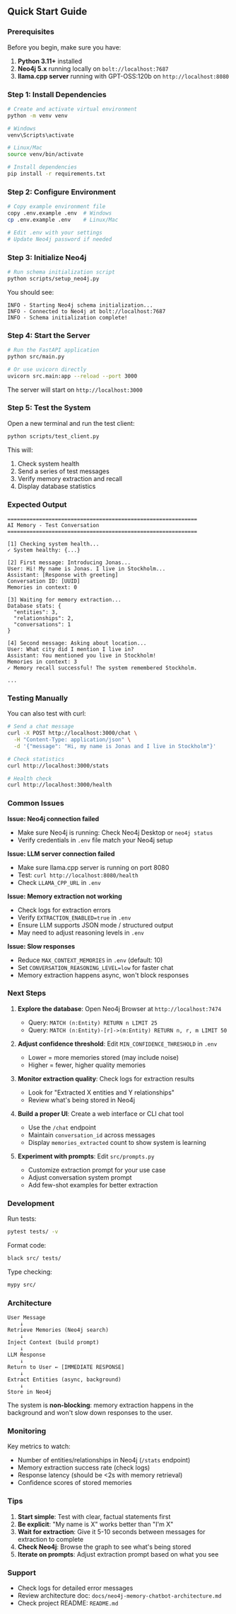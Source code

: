 ## Quick Start Guide

### Prerequisites

Before you begin, make sure you have:

1. **Python 3.11+** installed
2. **Neo4j 5.x** running locally on `bolt://localhost:7687`
3. **llama.cpp server** running with GPT-OSS:120b on `http://localhost:8080`

### Step 1: Install Dependencies

```bash
# Create and activate virtual environment
python -m venv venv

# Windows
venv\Scripts\activate

# Linux/Mac
source venv/bin/activate

# Install dependencies
pip install -r requirements.txt
```

### Step 2: Configure Environment

```bash
# Copy example environment file
copy .env.example .env  # Windows
cp .env.example .env    # Linux/Mac

# Edit .env with your settings
# Update Neo4j password if needed
```

### Step 3: Initialize Neo4j

```bash
# Run schema initialization script
python scripts/setup_neo4j.py
```

You should see:
```
INFO - Starting Neo4j schema initialization...
INFO - Connected to Neo4j at bolt://localhost:7687
INFO - Schema initialization complete!
```

### Step 4: Start the Server

```bash
# Run the FastAPI application
python src/main.py

# Or use uvicorn directly
uvicorn src.main:app --reload --port 3000
```

The server will start on `http://localhost:3000`

### Step 5: Test the System

Open a new terminal and run the test client:

```bash
python scripts/test_client.py
```

This will:
1. Check system health
2. Send a series of test messages
3. Verify memory extraction and recall
4. Display database statistics

### Expected Output

```
============================================================
AI Memory - Test Conversation
============================================================

[1] Checking system health...
✓ System healthy: {...}

[2] First message: Introducing Jonas...
User: Hi! My name is Jonas. I live in Stockholm...
Assistant: [Response with greeting]
Conversation ID: [UUID]
Memories in context: 0

[3] Waiting for memory extraction...
Database stats: {
  "entities": 3,
  "relationships": 2,
  "conversations": 1
}

[4] Second message: Asking about location...
User: What city did I mention I live in?
Assistant: You mentioned you live in Stockholm!
Memories in context: 3
✓ Memory recall successful! The system remembered Stockholm.

...
```

### Testing Manually

You can also test with curl:

```bash
# Send a chat message
curl -X POST http://localhost:3000/chat \
  -H "Content-Type: application/json" \
  -d '{"message": "Hi, my name is Jonas and I live in Stockholm"}'

# Check statistics
curl http://localhost:3000/stats

# Health check
curl http://localhost:3000/health
```

### Common Issues

**Issue: Neo4j connection failed**
- Make sure Neo4j is running: Check Neo4j Desktop or `neo4j status`
- Verify credentials in `.env` file match your Neo4j setup

**Issue: LLM server connection failed**
- Make sure llama.cpp server is running on port 8080
- Test: `curl http://localhost:8080/health`
- Check `LLAMA_CPP_URL` in `.env`

**Issue: Memory extraction not working**
- Check logs for extraction errors
- Verify `EXTRACTION_ENABLED=true` in `.env`
- Ensure LLM supports JSON mode / structured output
- May need to adjust reasoning levels in `.env`

**Issue: Slow responses**
- Reduce `MAX_CONTEXT_MEMORIES` in `.env` (default: 10)
- Set `CONVERSATION_REASONING_LEVEL=low` for faster chat
- Memory extraction happens async, won't block responses

### Next Steps

1. **Explore the database**: Open Neo4j Browser at `http://localhost:7474`
   - Query: `MATCH (n:Entity) RETURN n LIMIT 25`
   - Query: `MATCH (n:Entity)-[r]->(m:Entity) RETURN n, r, m LIMIT 50`

2. **Adjust confidence threshold**: Edit `MIN_CONFIDENCE_THRESHOLD` in `.env`
   - Lower = more memories stored (may include noise)
   - Higher = fewer, higher quality memories

3. **Monitor extraction quality**: Check logs for extraction results
   - Look for "Extracted X entities and Y relationships"
   - Review what's being stored in Neo4j

4. **Build a proper UI**: Create a web interface or CLI chat tool
   - Use the `/chat` endpoint
   - Maintain `conversation_id` across messages
   - Display `memories_extracted` count to show system is learning

5. **Experiment with prompts**: Edit `src/prompts.py`
   - Customize extraction prompt for your use case
   - Adjust conversation system prompt
   - Add few-shot examples for better extraction

### Development

Run tests:
```bash
pytest tests/ -v
```

Format code:
```bash
black src/ tests/
```

Type checking:
```bash
mypy src/
```

### Architecture

```
User Message
    ↓
Retrieve Memories (Neo4j search)
    ↓
Inject Context (build prompt)
    ↓
LLM Response
    ↓
Return to User ← [IMMEDIATE RESPONSE]
    ↓
Extract Entities (async, background)
    ↓
Store in Neo4j
```

The system is **non-blocking**: memory extraction happens in the background and won't slow down responses to the user.

### Monitoring

Key metrics to watch:
- Number of entities/relationships in Neo4j (`/stats` endpoint)
- Memory extraction success rate (check logs)
- Response latency (should be <2s with memory retrieval)
- Confidence scores of stored memories

### Tips

1. **Start simple**: Test with clear, factual statements first
2. **Be explicit**: "My name is X" works better than "I'm X"
3. **Wait for extraction**: Give it 5-10 seconds between messages for extraction to complete
4. **Check Neo4j**: Browse the graph to see what's being stored
5. **Iterate on prompts**: Adjust extraction prompt based on what you see

### Support

- Check logs for detailed error messages
- Review architecture doc: `docs/neo4j-memory-chatbot-architecture.md`
- Check project README: `README.md`
